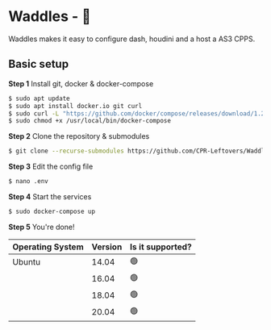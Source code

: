 # Waddles - 🐧

Waddles makes it easy to configure dash, houdini and a host a AS3 CPPS.

## Basic setup

**Step 1** Install git, docker & docker-compose

```bash
$ sudo apt update
$ sudo apt install docker.io git curl
$ sudo curl -L "https://github.com/docker/compose/releases/download/1.25.5/docker-compose-$(uname -s)-$(uname -m)" -o /usr/local/bin/docker-compose
$ sudo chmod +x /usr/local/bin/docker-compose
```

**Step 2** Clone the repository & submodules
```bash
$ git clone --recurse-submodules https://github.com/CPR-Leftovers/Waddles && cd Waddles
```

**Step 3** Edit the config file
```bash
$ nano .env
```

**Step 4** Start the services
```bash
$ sudo docker-compose up
```

**Step 5** You're done!

| Operating System | Version | Is it supported?      
| ---------------- | ------- | ------------------
| Ubuntu           | 14.04   | 🟢     
|                  | 16.04   | 🟢  
|                  | 18.04   | 🟢 
|                  | 20.04   | 🟢
